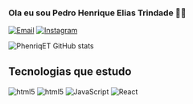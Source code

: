 ### Ola eu sou Pedro Henrique Elias Trindade 👋🏿

[![Email](https://img.shields.io/badge/Gmail-D14836?style=for-the-badge&logo=gmail&logoColor=white)](pedrohenriqueeliastrindade1@gmail.com)
[![Instagram](https://img.shields.io/badge/Instagram-E4405F?style=for-the-badge&logo=instagram&logoColor=white)](https://www.instagram.com/pedrao.png/)

![PhenriqET GitHub stats](https://github-readme-stats.vercel.app/api?username=PhenriqET&show_icons=true&theme=dark)

## Tecnologias que estudo
<div style="display: inline_block>
  <img align='center' alt="html5" src="https://img.shields.io/badge/HTML5-E34F26?style=for-the-badge&logo=html5&logoColor=white" />

  <img align='center' alt="html5" src="https://img.shields.io/badge/HTML5-E34F26?style=for-the-badge&logo=html5&logoColor=white" />
  <img align='center' alt="html5" src="https://img.shields.io/badge/CSS-239120?&style=for-the-badge&logo=css3&logoColor=white" />
  <img align='center' alt="JavaScript" src="https://img.shields.io/badge/JavaScript-F7DF1E?style=for-the-badge&logo=javascript&logoColor=black" />
  <img align='center' alt="React" src="https://img.shields.io/badge/React-20232A?style=for-the-badge&logo=react&logoColor=61DAFB" />
  
</div>
